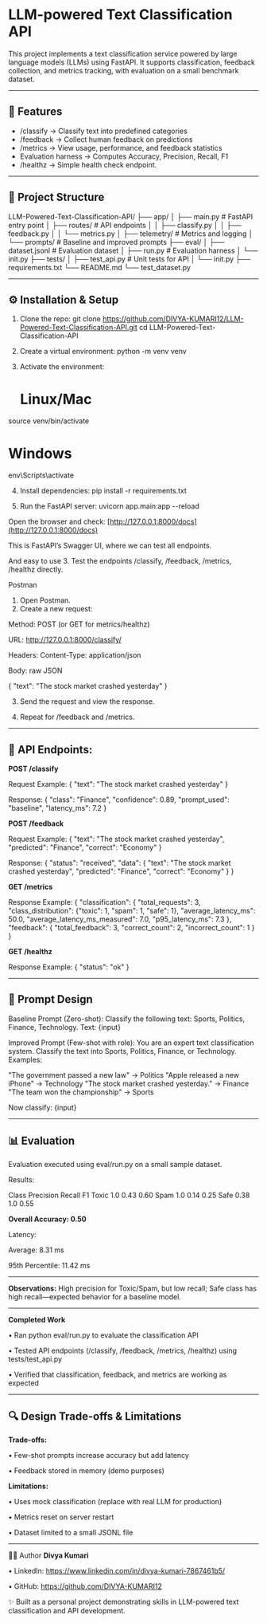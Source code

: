 # LLM-powered Text Classification API

This project implements a text classification service powered by large language models (LLMs) using FastAPI. It supports classification, feedback collection, and metrics tracking, with evaluation on a small benchmark dataset.

---

## 🚀 Features

- /classify → Classify text into predefined categories  
- /feedback → Collect human feedback on predictions  
- /metrics → View usage, performance, and feedback statistics  
- Evaluation harness → Computes Accuracy, Precision, Recall, F1
- /healthz → Simple health check endpoint.

---


## 📂 Project Structure

LLM-Powered-Text-Classification-API/
├── app/
│ ├── main.py # FastAPI entry point
│ ├── routes/ # API endpoints
│ │ ├── classify.py
│ │ ├── feedback.py
│ │ └── metrics.py
│ ├── telemetry/ # Metrics and logging
│ └── prompts/ # Baseline and improved prompts
├── eval/
│ ├── dataset.jsonl # Evaluation dataset
│ ├── run.py # Evaluation harness
│ └── init.py
├── tests/
│ ├── test_api.py # Unit tests for API
│ └── init.py
├── requirements.txt
└── README.md
└── test_dataset.py


---


## ⚙️ Installation & Setup

1. Clone the repo:
git clone https://github.com/DIVYA-KUMARI12/LLM-Powered-Text-Classification-API.git
cd LLM-Powered-Text-Classification-API

2. Create a virtual environment:
   python -m venv venv

3. Activate the environment:
   # Linux/Mac
  source venv/bin/activate
  
  # Windows
   env\Scripts\activate

 4. Install dependencies:
    pip install -r requirements.txt

5. Run the FastAPI server:
   uvicorn app.main:app --reload

Open the browser and check: [http://127.0.0.1:8000/docs](http://127.0.0.1:8000/docs)

This is FastAPI’s Swagger UI, where we can test all endpoints.

And easy to use 3. Test the endpoints /classify, /feedback, /metrics, /healthz directly.

Postman

1. Open Postman.
2. Create a new request:

Method: POST (or GET for metrics/healthz)

URL: http://127.0.0.1:8000/classify/

Headers: Content-Type: application/json

Body: raw JSON

{
  "text": "The stock market crashed yesterday"
}

3. Send the request and view the response.

4. Repeat for /feedback and /metrics.

---

## 📌 API Endpoints:
**POST /classify**

Request Example:
{
  "text": "The stock market crashed yesterday"
}

Response:
{
  "class": "Finance",
  "confidence": 0.89,
  "prompt_used": "baseline",
  "latency_ms": 7.2
}

**POST /feedback**

Request Example:
{
  "text": "The stock market crashed yesterday",
  "predicted": "Finance",
  "correct": "Economy"
}

Response:
{
  "status": "received",
  "data": {
    "text": "The stock market crashed yesterday",
    "predicted": "Finance",
    "correct": "Economy"
  }
}

**GET /metrics**

Response Example:
{
  "classification": {
    "total_requests": 3,
    "class_distribution": {"toxic": 1, "spam": 1, "safe": 1},
    "average_latency_ms": 50.0,
    "average_latency_ms_measured": 7.0,
    "p95_latency_ms": 7.3
  },
  "feedback": {
    "total_feedback": 3,
    "correct_count": 2,
    "incorrect_count": 1
  }
}

**GET /healthz**

Response Example:
{
  "status": "ok"
}

---

## 📝 Prompt Design

Baseline Prompt (Zero-shot):
Classify the following text: Sports, Politics, Finance, Technology.
Text: {input}

Improved Prompt (Few-shot with role):
You are an expert text classification system. Classify the text into Sports, Politics, Finance, or Technology. Examples:

"The government passed a new law" → Politics
"Apple released a new iPhone" → Technology
"The stock market crashed yesterday." → Finance
"The team won the championship" → Sports

Now classify: {input}

---

## 📊 Evaluation

Evaluation executed using eval/run.py on a small sample dataset.

Results:

Class	Precision	Recall	F1
Toxic	  1.0	    0.43	 0.60
Spam	  1.0	    0.14	 0.25
Safe	  0.38	  1.0    0.55

**Overall Accuracy: 0.50**

Latency:

Average: 8.31 ms

95th Percentile: 11.42 ms

---

**Observations:**
High precision for Toxic/Spam, but low recall; Safe class has high recall—expected behavior for a baseline model.

---

**Completed Work**

• Ran python eval/run.py to evaluate the classification API

• Tested API endpoints (/classify, /feedback, /metrics, /healthz) using tests/test_api.py

• Verified that classification, feedback, and metrics are working as expected

---

## 🔍 Design Trade-offs & Limitations

**Trade-offs:**

• Few-shot prompts increase accuracy but add latency

• Feedback stored in memory (demo purposes)

**Limitations:**

• Uses mock classification (replace with real LLM for production)

• Metrics reset on server restart

• Dataset limited to a small JSONL file

---

👩‍💻 Author
**Divya Kumari**

• LinkedIn: https://www.linkedin.com/in/divya-kumari-7867461b5/

• GitHub: https://github.com/DIVYA-KUMARI12

✨ Built as a personal project demonstrating skills in LLM-powered text classification and API development.
